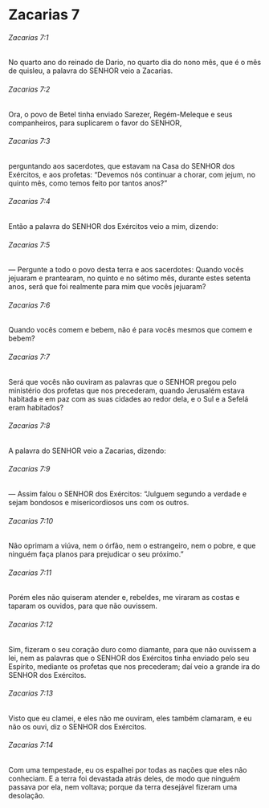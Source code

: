 # Zacarias 7

###### Zacarias 7:1

No quarto ano do reinado de Dario, no quarto dia do nono mês, que é o mês de quisleu, a palavra do SENHOR veio a Zacarias.

###### Zacarias 7:2

Ora, o povo de Betel tinha enviado Sarezer, Regém-Meleque e seus companheiros, para suplicarem o favor do SENHOR,

###### Zacarias 7:3

perguntando aos sacerdotes, que estavam na Casa do SENHOR dos Exércitos, e aos profetas: “Devemos nós continuar a chorar, com jejum, no quinto mês, como temos feito por tantos anos?”

###### Zacarias 7:4

Então a palavra do SENHOR dos Exércitos veio a mim, dizendo:

###### Zacarias 7:5

— Pergunte a todo o povo desta terra e aos sacerdotes: Quando vocês jejuaram e prantearam, no quinto e no sétimo mês, durante estes setenta anos, será que foi realmente para mim que vocês jejuaram?

###### Zacarias 7:6

Quando vocês comem e bebem, não é para vocês mesmos que comem e bebem?

###### Zacarias 7:7

Será que vocês não ouviram as palavras que o SENHOR pregou pelo ministério dos profetas que nos precederam, quando Jerusalém estava habitada e em paz com as suas cidades ao redor dela, e o Sul e a Sefelá eram habitados?

###### Zacarias 7:8

A palavra do SENHOR veio a Zacarias, dizendo:

###### Zacarias 7:9

— Assim falou o SENHOR dos Exércitos: “Julguem segundo a verdade e sejam bondosos e misericordiosos uns com os outros.

###### Zacarias 7:10

Não oprimam a viúva, nem o órfão, nem o estrangeiro, nem o pobre, e que ninguém faça planos para prejudicar o seu próximo.”

###### Zacarias 7:11

Porém eles não quiseram atender e, rebeldes, me viraram as costas e taparam os ouvidos, para que não ouvissem.

###### Zacarias 7:12

Sim, fizeram o seu coração duro como diamante, para que não ouvissem a lei, nem as palavras que o SENHOR dos Exércitos tinha enviado pelo seu Espírito, mediante os profetas que nos precederam; daí veio a grande ira do SENHOR dos Exércitos.

###### Zacarias 7:13

Visto que eu clamei, e eles não me ouviram, eles também clamaram, e eu não os ouvi, diz o SENHOR dos Exércitos.

###### Zacarias 7:14

Com uma tempestade, eu os espalhei por todas as nações que eles não conheciam. E a terra foi devastada atrás deles, de modo que ninguém passava por ela, nem voltava; porque da terra desejável fizeram uma desolação.

